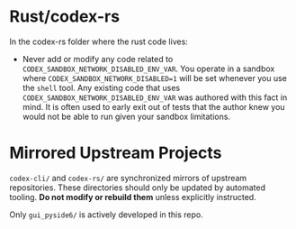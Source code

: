 # Rust/codex-rs

In the codex-rs folder where the rust code lives:

- Never add or modify any code related to `CODEX_SANDBOX_NETWORK_DISABLED_ENV_VAR`. You operate in a sandbox where `CODEX_SANDBOX_NETWORK_DISABLED=1` will be set whenever you use the `shell` tool. Any existing code that uses `CODEX_SANDBOX_NETWORK_DISABLED_ENV_VAR` was authored with this fact in mind. It is often used to early exit out of tests that the author knew you would not be able to run given your sandbox limitations.

# Mirrored Upstream Projects

`codex-cli/` and `codex-rs/` are synchronized mirrors of upstream repositories. These directories should only be updated by automated tooling. **Do not modify or rebuild them** unless explicitly instructed.

Only `gui_pyside6/` is actively developed in this repo.

